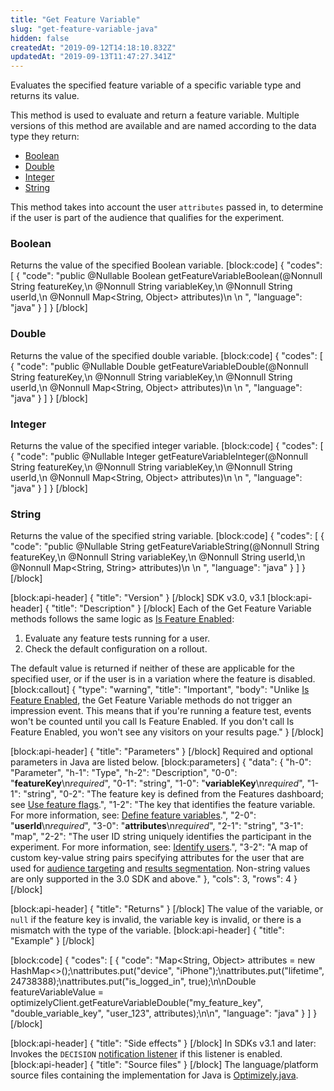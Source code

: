```yaml
---
title: "Get Feature Variable"
slug: "get-feature-variable-java"
hidden: false
createdAt: "2019-09-12T14:18:10.832Z"
updatedAt: "2019-09-13T11:47:27.341Z"
---
```

Evaluates the specified feature variable of a specific variable type and returns its value.  

This method is used to evaluate and return a feature variable. Multiple versions of this method are available and are named according to the data type they return:
  * [Boolean](#section-boolean)
  * [Double](#section-double)
  * [Integer](#section-integer)
  * [String](#section-string)

This method takes into account the user `attributes` passed in, to determine if the user is part of the audience that qualifies for the experiment.

### Boolean

Returns the value of the specified Boolean variable.
[block:code]
{
  "codes": [
    {
      "code": "public @Nullable Boolean getFeatureVariableBoolean(@Nonnull String featureKey,\n                                                   @Nonnull String variableKey,\n                                                   @Nonnull String userId,\n                                                   @Nonnull Map<String, Object> attributes)\n  \n  ",
      "language": "java"
    }
  ]
}
[/block]
### Double

Returns the value of the specified double variable.
[block:code]
{
  "codes": [
    {
      "code": "public @Nullable Double getFeatureVariableDouble(@Nonnull String featureKey,\n                                                 @Nonnull String variableKey,\n                                                 @Nonnull String userId,\n                                                 @Nonnull Map<String, Object> attributes)\n  \n  ",
      "language": "java"
    }
  ]
}
[/block]
### Integer

Returns the value of the specified integer variable.
[block:code]
{
  "codes": [
    {
      "code": "public @Nullable Integer getFeatureVariableInteger(@Nonnull String featureKey,\n                                                   @Nonnull String variableKey,\n                                                   @Nonnull String userId,\n                                                   @Nonnull Map<String, Object> attributes)\n  \n  ",
      "language": "java"
    }
  ]
}
[/block]
### String

Returns the value of the specified string variable.
[block:code]
{
  "codes": [
    {
      "code": "public @Nullable String getFeatureVariableString(@Nonnull String featureKey,\n                                                 @Nonnull String variableKey,\n                                                 @Nonnull String userId,\n                                                 @Nonnull Map<String, String> attributes)\n  \n  ",
      "language": "java"
    }
  ]
}
[/block]

[block:api-header]
{
  "title": "Version"
}
[/block]
SDK v3.0, v3.1
[block:api-header]
{
  "title": "Description"
}
[/block]
Each of the Get Feature Variable methods follows the same logic as [Is Feature Enabled](doc:is-feature-enabled-java):
1. Evaluate any feature tests running for a user.
2. Check the default configuration on a rollout.

The default value is returned if neither of these are applicable for the specified user, or if the user is in a variation where the feature is disabled.
[block:callout]
{
  "type": "warning",
  "title": "Important",
  "body": "Unlike [Is Feature Enabled](doc:is-feature-enabled-java), the Get Feature Variable methods do not trigger an impression event. This means that if you're running a feature test, events won't be counted until you call Is Feature Enabled. If you don't call Is Feature Enabled, you won't see any visitors on your results page."
}
[/block]

[block:api-header]
{
  "title": "Parameters"
}
[/block]
Required and optional parameters in Java are listed below.
[block:parameters]
{
  "data": {
    "h-0": "Parameter",
    "h-1": "Type",
    "h-2": "Description",
    "0-0": "**featureKey**\n*required*",
    "0-1": "string",
    "1-0": "**variableKey**\n*required*",
    "1-1": "string",
    "0-2": "The feature key is defined from the Features dashboard; see [Use feature flags](doc:use-feature-flags).",
    "1-2": "The key that identifies the feature variable. For more information, see: [Define feature variables](doc:define-feature-variables).",
    "2-0": "**userId**\n*required*",
    "3-0": "**attributes**\n*required*",
    "2-1": "string",
    "3-1": "map",
    "2-2": "The user ID string uniquely identifies the participant in the experiment. For more information, see: [Identify users](doc:identify-users).",
    "3-2": "A map of custom key-value string pairs specifying attributes for the user that are used for [audience targeting](doc:define-audiences-and-attributes) and [results segmentation](doc:analyze-results#section-segment-results). Non-string values are only supported in the 3.0 SDK and above."
  },
  "cols": 3,
  "rows": 4
}
[/block]

[block:api-header]
{
  "title": "Returns"
}
[/block]
The value of the variable, or `null` if the feature key is invalid, the variable key is invalid, or there is a mismatch with the type of the variable.
[block:api-header]
{
  "title": "Example"
}
[/block]

[block:code]
{
  "codes": [
    {
      "code": "Map<String, Object> attributes = new HashMap<>();\nattributes.put(\"device\", \"iPhone\");\nattributes.put(\"lifetime\", 24738388);\nattributes.put(\"is_logged_in\", true);\n\nDouble featureVariableValue = optimizelyClient.getFeatureVariableDouble(\"my_feature_key\", \"double_variable_key\", \"user_123\", attributes);\n\n",
      "language": "java"
    }
  ]
}
[/block]

[block:api-header]
{
  "title": "Side effects"
}
[/block]
In SDKs v3.1 and later: Invokes the `DECISION` [notification listener](doc:set-up-notification-listener-java) if this listener is enabled. 
[block:api-header]
{
  "title": "Source files"
}
[/block]
The language/platform source files containing the implementation for Java is [Optimizely.java](https://github.com/optimizely/java-sdk/blob/master/core-api/src/main/java/com/optimizely/ab/Optimizely.java).